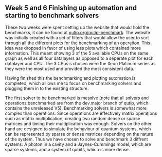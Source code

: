 ## Week 5 and 6 Finishing up automation and starting to benchmark solvers


These two weeks were spent setting up the website that would hold the benchmarks, it can be found at [qutip.org/qutip-benchmark](https://qutip.org/qutip-benchmark/).
The website was initially created with a set of filters that would allow the user to sort through all the different plots for the benchmarking of an operation. This idea was dropped in favor of using less plots which contained more information. This meant showing 3 of the 5 available CPUs on the same graph as well as all four datalayers as opposed to a seperate plot for each datalayer and CPU. The 3 CPus s chosen were the Xeon Platinum series as they were the most used and provided the most consistent data.


Having finished this the benchmarking and plotting automation is completed, which alllows me to focus on benchmarking solvers and plugging them in to the existing structure.

The first solver to be benchmarked is mesolve (note that all solvers and operations benchmarked are from the dev.major branch of qutip, which contains the unreleased V5). 
Benchmarking solvers is somewhat more complex than operations. Since operations are effectively matrix operations such as matrix multiplication, creating two random dense or sparse matrices and timing their multiplication was enough.
Solvers on the other hand are designed to simulate the behaviour of quantum systems, which can be represented by sparse or dense matrices depending on the nature of the system.
Thus we have chosen to solve and benchmark 3 diffrent systems: A photon in a cavity and a Jaynes-Cummings model, which are sparse systems, and a system of qubits, which is more dense.
